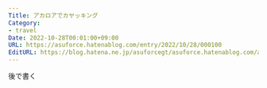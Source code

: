 ```yaml
---
Title: アカロアでカヤッキング
Category:
- travel
Date: 2022-10-28T00:01:00+09:00
URL: https://asuforce.hatenablog.com/entry/2022/10/28/000100
EditURL: https://blog.hatena.ne.jp/asuforcegt/asuforce.hatenablog.com/atom/entry/4207112889932170595
---
```


後で書く
